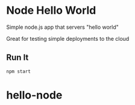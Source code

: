 # Node Hello World

Simple node.js app that servers "hello world"

Great for testing simple deployments to the cloud

## Run It

`npm start`
# hello-node

